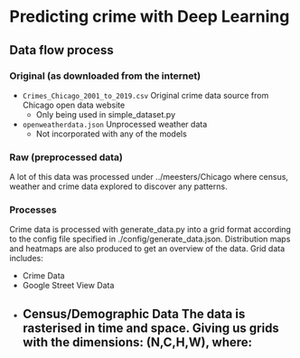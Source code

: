 # Predicting crime with Deep Learning


## Data flow process
### Original (as downloaded from the internet)
- `Crimes_Chicago_2001_to_2019.csv` Original crime data source from Chicago open data website
    - Only being used in simple_dataset.py
-  `openweatherdata.json` Unprocessed weather data
    - Not incorporated with any of the models
### Raw (preprocessed data)
A lot of this data was processed under ../meesters/Chicago where census, weather and crime data
explored to discover any patterns.

### Processes
Crime data is processed with generate_data.py into a grid format according to the config file 
specified in ./config/generate_data.json. Distribution maps and heatmaps are also produced to get an overview 
of the data. Grid data includes:
- Crime Data
- Google Street View Data
- Census/Demographic Data
The data is rasterised in time and space. Giving us grids with the dimensions: (N,C,H,W), where:
    -  
 
 
 
    


